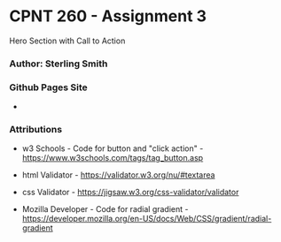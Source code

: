 # CPNT 260 - Assignment 3
Hero Section with Call to Action

### Author: Sterling Smith

### Github Pages Site
- 


### Attributions
- w3 Schools - Code for button and "click action" - https://www.w3schools.com/tags/tag_button.asp
- html Validator - https://validator.w3.org/nu/#textarea
- css Validator - https://jigsaw.w3.org/css-validator/validator


- Mozilla Developer - Code for radial gradient - https://developer.mozilla.org/en-US/docs/Web/CSS/gradient/radial-gradient
